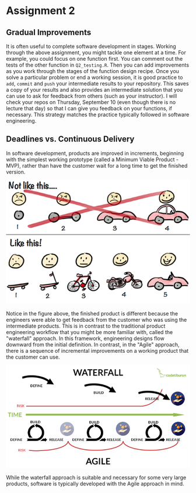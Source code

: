 # Assignment 2

## Gradual Improvements

It is often useful to complete software development in stages. 
Working through the above assignment, you might tackle one element at a time. 
For example, you could focus on one function first. 
You can comment out the tests of the other function in ```Q2_testing.R```. 
Then you can add improvements as you work through the stages of the function design recipe. 
Once you solve a particular problem or end a working session, it is good practice to ```add```, ```commit``` and ```push``` your intermediate results to your repository. 
This saves a copy of your results and also provides an intermediate solution that you can use to ask for feedback from others (such as your instructor).
I will check your repos on Thursday, September 10 (even though there is no lecture that day) so that I can give you feedback on your functions, if necessary. 
This strategy matches the practice typically followed in software engineering. 

## Deadlines vs. Continuous Delivery

In software development, products are improved in increments, beginning with the simplest working prototype (called a Minimum Viable Product - MVP), rather than have the customer wait for a long time to get the finished version. 

<img src="MVP_skateboard_bike_car.jpg" width="1000" />


Notice in the figure above, the finished product is different because the engineers were able to get feedback from the customer who was using the intermediate products. 
This is in contrast to the traditional product engineering workflow that you might be more familiar with, called the "waterfall" approach. In this framework, engineering designs flow downward from the initial definition. In contrast, in the "Agile" approach, there is a sequence of incremental improvements on a working product that the customer can use. 

<img src="Waterfall_Vs_Agile.png" width="1000" />

While the waterfall approach is suitable and necessary for some very large products, software is typically developed with the Agile approach in mind. 










